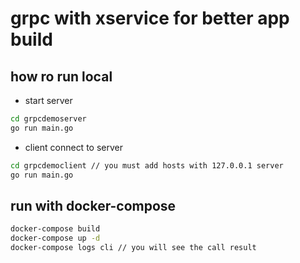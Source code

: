 # grpc with xservice for better app build

## how ro run  local
- start server
```bash
cd grpcdemoserver
go run main.go
```
- client connect to server
```bash
cd grpcdemoclient // you must add hosts with 127.0.0.1 server
go run main.go
```

## run with docker-compose 
```bash
docker-compose build 
docker-compose up -d
docker-compose logs cli // you will see the call result
```